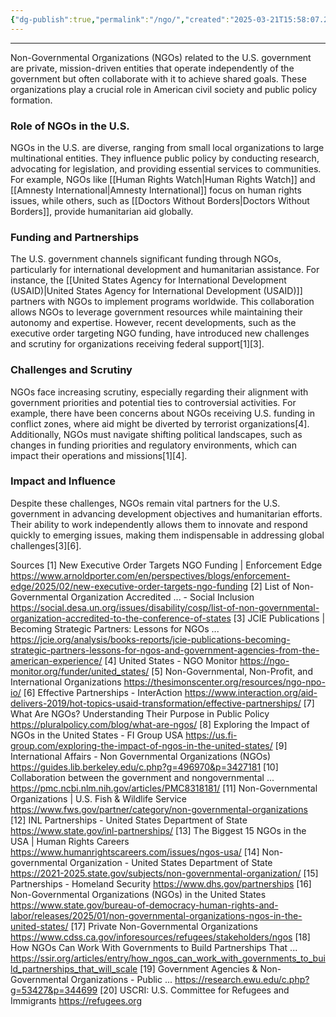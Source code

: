 ```yaml
---
{"dg-publish":true,"permalink":"/ngo/","created":"2025-03-21T15:58:07.292-04:00","updated":"2025-03-21T15:59:27.635-04:00"}
---
```


---

Non-Governmental Organizations (NGOs) related to the U.S. government are private, mission-driven entities that operate independently of the government but often collaborate with it to achieve shared goals. These organizations play a crucial role in American civil society and public policy formation.

### Role of NGOs in the U.S.
NGOs in the U.S. are diverse, ranging from small local organizations to large multinational entities. They influence public policy by conducting research, advocating for legislation, and providing essential services to communities. For example, NGOs like [[Human Rights Watch\|Human Rights Watch]] and [[Amnesty International\|Amnesty International]] focus on human rights issues, while others, such as [[Doctors Without Borders\|Doctors Without Borders]], provide humanitarian aid globally.

### Funding and Partnerships
The U.S. government channels significant funding through NGOs, particularly for international development and humanitarian assistance. For instance, the [[United States Agency for International Development (USAID)\|United States Agency for International Development (USAID)]] partners with NGOs to implement programs worldwide. This collaboration allows NGOs to leverage government resources while maintaining their autonomy and expertise. However, recent developments, such as the executive order targeting NGO funding, have introduced new challenges and scrutiny for organizations receiving federal support[1][3].

### Challenges and Scrutiny
NGOs face increasing scrutiny, especially regarding their alignment with government priorities and potential ties to controversial activities. For example, there have been concerns about NGOs receiving U.S. funding in conflict zones, where aid might be diverted by terrorist organizations[4]. Additionally, NGOs must navigate shifting political landscapes, such as changes in funding priorities and regulatory environments, which can impact their operations and missions[1][4].

### Impact and Influence
Despite these challenges, NGOs remain vital partners for the U.S. government in advancing development objectives and humanitarian efforts. Their ability to work independently allows them to innovate and respond quickly to emerging issues, making them indispensable in addressing global challenges[3][6].

Sources
[1] New Executive Order Targets NGO Funding | Enforcement Edge https://www.arnoldporter.com/en/perspectives/blogs/enforcement-edge/2025/02/new-executive-order-targets-ngo-funding
[2] List of Non-Governmental Organization Accredited ... - Social Inclusion https://social.desa.un.org/issues/disability/cosp/list-of-non-governmental-organization-accredited-to-the-conference-of-states
[3] JCIE Publications | Becoming Strategic Partners: Lessons for NGOs ... https://jcie.org/analysis/books-reports/jcie-publications-becoming-strategic-partners-lessons-for-ngos-and-government-agencies-from-the-american-experience/
[4] United States - NGO Monitor https://ngo-monitor.org/funder/united_states/
[5] Non-Governmental, Non-Profit, and International Organizations https://thesimonscenter.org/resources/ngo-npo-io/
[6] Effective Partnerships - InterAction https://www.interaction.org/aid-delivers-2019/hot-topics-usaid-transformation/effective-partnerships/
[7] What Are NGOs? Understanding Their Purpose in Public Policy https://pluralpolicy.com/blog/what-are-ngos/
[8] Exploring the Impact of NGOs in the United States - FI Group USA https://us.fi-group.com/exploring-the-impact-of-ngos-in-the-united-states/
[9] International Affairs - Non Governmental Organizations (NGOs) https://guides.lib.berkeley.edu/c.php?g=496970&p=3427181
[10] Collaboration between the government and nongovernmental ... https://pmc.ncbi.nlm.nih.gov/articles/PMC8318181/
[11] Non-Governmental Organizations | U.S. Fish & Wildlife Service https://www.fws.gov/partner/category/non-governmental-organizations
[12] INL Partnerships - United States Department of State https://www.state.gov/inl-partnerships/
[13] The Biggest 15 NGOs in the USA | Human Rights Careers https://www.humanrightscareers.com/issues/ngos-usa/
[14] Non-governmental Organization - United States Department of State https://2021-2025.state.gov/subjects/non-governmental-organization/
[15] Partnerships - Homeland Security https://www.dhs.gov/partnerships
[16] Non-Governmental Organizations (NGOs) in the United States https://www.state.gov/bureau-of-democracy-human-rights-and-labor/releases/2025/01/non-governmental-organizations-ngos-in-the-united-states/
[17] Private Non-Governmental Organizations https://www.cdss.ca.gov/inforesources/refugees/stakeholders/ngos
[18] How NGOs Can Work With Governments to Build Partnerships That ... https://ssir.org/articles/entry/how_ngos_can_work_with_governments_to_build_partnerships_that_will_scale
[19] Government Agencies & Non-Governmental Organizations - Public ... https://research.ewu.edu/c.php?g=53427&p=344699
[20] USCRI: U.S. Committee for Refugees and Immigrants https://refugees.org
